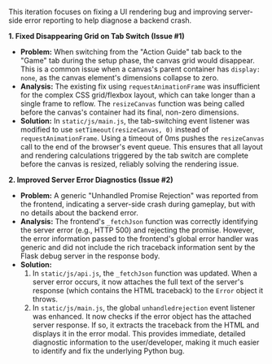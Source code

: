 This iteration focuses on fixing a UI rendering bug and improving server-side error reporting to help diagnose a backend crash.

**1. Fixed Disappearing Grid on Tab Switch (Issue #1)**
- **Problem:** When switching from the "Action Guide" tab back to the "Game" tab during the setup phase, the canvas grid would disappear. This is a common issue when a canvas's parent container has `display: none`, as the canvas element's dimensions collapse to zero.
- **Analysis:** The existing fix using `requestAnimationFrame` was insufficient for the complex CSS grid/flexbox layout, which can take longer than a single frame to reflow. The `resizeCanvas` function was being called before the canvas's container had its final, non-zero dimensions.
- **Solution:** In `static/js/main.js`, the tab-switching event listener was modified to use `setTimeout(resizeCanvas, 0)` instead of `requestAnimationFrame`. Using a timeout of 0ms pushes the `resizeCanvas` call to the end of the browser's event queue. This ensures that all layout and rendering calculations triggered by the tab switch are complete before the canvas is resized, reliably solving the rendering issue.

**2. Improved Server Error Diagnostics (Issue #2)**
- **Problem:** A generic "Unhandled Promise Rejection" was reported from the frontend, indicating a server-side crash during gameplay, but with no details about the backend error.
- **Analysis:** The frontend's `_fetchJson` function was correctly identifying the server error (e.g., HTTP 500) and rejecting the promise. However, the error information passed to the frontend's global error handler was generic and did not include the rich traceback information sent by the Flask debug server in the response body.
- **Solution:**
    1.  In `static/js/api.js`, the `_fetchJson` function was updated. When a server error occurs, it now attaches the full text of the server's response (which contains the HTML traceback) to the `Error` object it throws.
    2.  In `static/js/main.js`, the global `unhandledrejection` event listener was enhanced. It now checks if the error object has the attached server response. If so, it extracts the traceback from the HTML and displays it in the error modal. This provides immediate, detailed diagnostic information to the user/developer, making it much easier to identify and fix the underlying Python bug.